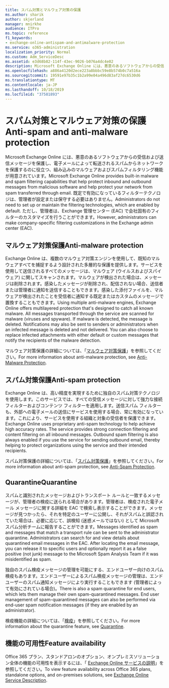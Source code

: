 ```yaml
---
title: スパム対策とマルウェア対策の保護
ms.author: sharik
author: skjerland
manager: mnirkhe
audience: ITPro
ms.topic: reference
f1_keywords:
- exchange-online-antispam-and-antimalware-protection
ms.service: o365-administration
localization_priority: Normal
ms.custom: Adm_ServiceDesc
ms.assetid: e3d68b82-114f-43ec-9026-b076a4dc4e02
description: Microsoft Exchange Online には、悪意のあるソフトウェアからの受信および送信メッセージを保護し、電子メールによって転送されるスパムからネットワークを保護するのに役立つ、組み込みのマルウェアおよびスパムフィルタリング機能が用意されています。 既定で有効になっているフィルターテクノロジは、管理者が設定または保守する必要はありません。 ただし、管理者は、Exchange 管理センター (EAC) で会社固有のフィルターのカスタマイズを行うことができます。
ms.openlocfilehash: a886a4120d2ece223a8bbbc59e8b574b0c7a516a
ms.sourcegitcommit: 19591e97b35c1b2a99e04a496d83af27dc6530d6
ms.translationtype: MT
ms.contentlocale: ja-JP
ms.lasthandoff: 10/18/2019
ms.locfileid: "37581893"
---
```

# <a name="anti-spam-and-anti-malware-protection"></a><span data-ttu-id="4a7ec-105">スパム対策とマルウェア対策の保護</span><span class="sxs-lookup"><span data-stu-id="4a7ec-105">Anti-spam and anti-malware protection</span></span>

<span data-ttu-id="4a7ec-106">Microsoft Exchange Online には、悪意のあるソフトウェアからの受信および送信メッセージを保護し、電子メールによって転送されるスパムからネットワークを保護するのに役立つ、組み込みのマルウェアおよびスパムフィルタリング機能が用意されています。</span><span class="sxs-lookup"><span data-stu-id="4a7ec-106">Microsoft Exchange Online provides built-in malware and spam filtering capabilities that help protect inbound and outbound messages from malicious software and help protect your network from spam transferred through email.</span></span> <span data-ttu-id="4a7ec-107">既定で有効になっているフィルターテクノロジは、管理者が設定または保守する必要はありません。</span><span class="sxs-lookup"><span data-stu-id="4a7ec-107">Administrators do not need to set up or maintain the filtering technologies, which are enabled by default.</span></span> <span data-ttu-id="4a7ec-108">ただし、管理者は、Exchange 管理センター (EAC) で会社固有のフィルターのカスタマイズを行うことができます。</span><span class="sxs-lookup"><span data-stu-id="4a7ec-108">However, administrators can make company-specific filtering customizations in the Exchange admin center (EAC).</span></span>
  
## <a name="anti-malware-protection"></a><span data-ttu-id="4a7ec-109">マルウェア対策保護</span><span class="sxs-lookup"><span data-stu-id="4a7ec-109">Anti-malware protection</span></span>

<span data-ttu-id="4a7ec-p103">Exchange Online は、複数のマルウェア対策エンジンを使用して、既知のマルウェアすべてを捕捉するよう設計された多層的な保護を提供します。サービスを使用して送信されるすべてのメッセージは、マルウェア (ウイルスおよびスパイウェア) に関してスキャンされます。マルウェアが検出された場合は、メッセージは削除されます。感染したメッセージが削除され、配信されない場合、送信者または管理者に通知を送信することもできます。感染した添付ファイルを、マルウェアが検出されたことを受信者に通知する既定またはカスタムのメッセージで置換することもできます。</span><span class="sxs-lookup"><span data-stu-id="4a7ec-p103">Using multiple anti-malware engines, Exchange Online offers multilayered protection that's designed to catch all known malware. All messages transported through the service are scanned for malware (viruses and spyware). If malware is detected, the message is deleted. Notifications may also be sent to senders or administrators when an infected message is deleted and not delivered. You can also choose to replace infected attachments with either default or custom messages that notify the recipients of the malware detection.</span></span>
  
<span data-ttu-id="4a7ec-115">マルウェア対策保護の詳細については、「[マルウェア対策保護](https://go.microsoft.com/fwlink/p/?LinkId=271753)」を参照してください。</span><span class="sxs-lookup"><span data-stu-id="4a7ec-115">For more information about anti-malware protection, see [Anti-Malware Protection](https://go.microsoft.com/fwlink/p/?LinkId=271753).</span></span>
  
## <a name="anti-spam-protection"></a><span data-ttu-id="4a7ec-116">スパム対策保護</span><span class="sxs-lookup"><span data-stu-id="4a7ec-116">Anti-spam protection</span></span>

<span data-ttu-id="4a7ec-p104">Exchange Online は、高い精度を実現するために独自のスパム対策テクノロジを使用します。このサービスでは、すべての受信メッセージに対して強力な接続フィルターおよびコンテンツ フィルターを適用します。送信スパム フィルターも、外部への電子メールの送信にサービスを使用する場合、常に有効になっています。これにより、サービスを使用する組織と対象の受信者を保護できます。</span><span class="sxs-lookup"><span data-stu-id="4a7ec-p104">Exchange Online uses proprietary anti-spam technology to help achieve high accuracy rates. The service provides strong connection filtering and content filtering on all inbound messages. Outbound spam filtering is also always enabled if you use the service for sending outbound email, thereby helping to protect organizations using the service and their intended recipients.</span></span>
  
<span data-ttu-id="4a7ec-120">スパム対策保護の詳細については、「[スパム対策保護](https://support.office.com/en-us/article/Office-365-Email-Anti-Spam-Protection-6a601501-a6a8-4559-b2e7-56b59c96a586?ui=en-US&amp;rs=en-US&amp;ad=US)」を参照してください。</span><span class="sxs-lookup"><span data-stu-id="4a7ec-120">For more information about anti-spam protection, see [Anti-Spam Protection](https://support.office.com/en-us/article/Office-365-Email-Anti-Spam-Protection-6a601501-a6a8-4559-b2e7-56b59c96a586?ui=en-US&amp;rs=en-US&amp;ad=US).</span></span>
  
## <a name="quarantine"></a><span data-ttu-id="4a7ec-121">Quarantine</span><span class="sxs-lookup"><span data-stu-id="4a7ec-121">Quarantine</span></span>

<span data-ttu-id="4a7ec-p105">スパムと識別されたメッセージおよびトランスポート ルールと一致するメッセージが、管理者の検疫に送られる場合があります。管理者は、検疫された電子メール メッセージに関する詳細を EAC で検索し表示することができます。メッセージが見つかったら、それを特定のユーザーに公開し、それがスパムと誤認されていた場合は、必要に応じて、誤検知 (迷惑メールではない) として Microsoft スパム分析チームに報告することができます。</span><span class="sxs-lookup"><span data-stu-id="4a7ec-p105">Messages identified as spam and messages that match a transport rule can be sent to the administrator quarantine. Administrators can search for and view details about quarantined email messages in the EAC. After locating the email message, you can release it to specific users and optionally report it as a false positive (not junk) message to the Microsoft Spam Analysis Team if it was misidentified as spam.</span></span>
  
<span data-ttu-id="4a7ec-p106">独自のスパム検疫メッセージの管理を可能にする、エンドユーザー向けのスパム検疫もあります。エンドユーザーによるスパム検疫メッセージの管理は、エンドユーザーのスパム通知メッセージにより実行することもできます (管理者によって有効にされている場合)。</span><span class="sxs-lookup"><span data-stu-id="4a7ec-p106">There is also a spam quarantine for end users, which lets them manage their own spam-quarantined messages. End user management of spam-quarantined messages can also be performed via end-user spam notification messages (if they are enabled by an administrator).</span></span>
  
<span data-ttu-id="4a7ec-127">検疫機能の詳細については、「[検疫](https://go.microsoft.com/fwlink/p/?LinkId=271755)」を参照してください。</span><span class="sxs-lookup"><span data-stu-id="4a7ec-127">For more information about the quarantine feature, see [Quarantine](https://go.microsoft.com/fwlink/p/?LinkId=271755).</span></span>
  
## <a name="feature-availability"></a><span data-ttu-id="4a7ec-128">機能の可用性</span><span class="sxs-lookup"><span data-stu-id="4a7ec-128">Feature availability</span></span>

<span data-ttu-id="4a7ec-129">Office 365 プラン、スタンドアロンのオプション、オンプレミスソリューション全体の機能の可用性を表示するには、「 [Exchange Online サービスの説明](exchange-online-service-description.md)」を参照してください。</span><span class="sxs-lookup"><span data-stu-id="4a7ec-129">To view feature availability across Office 365 plans, standalone options, and on-premises solutions, see [Exchange Online Service Description](exchange-online-service-description.md).</span></span>
  

